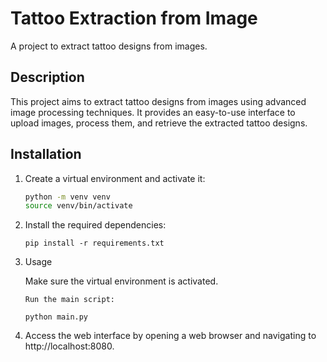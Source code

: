 # Tattoo Extraction from Image

A project to extract tattoo designs from images.

## Description

This project aims to extract tattoo designs from images using advanced image processing techniques. It provides an easy-to-use interface to upload images, process them, and retrieve the extracted tattoo designs.

## Installation

1. Create a virtual environment and activate it:

   ```bash
   python -m venv venv
   source venv/bin/activate

2. Install the required dependencies:

   ```
   pip install -r requirements.txt

3. Usage
   
   Make sure the virtual environment is activated.
   ```
   Run the main script:
   
   python main.py

5. Access the web interface by opening a web browser and navigating to
   http://localhost:8080.
